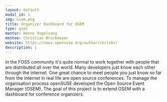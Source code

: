 ```yaml
---
layout: default
modal_id: 1
img: osem.png
title: Organizer Dashboard for OSEM
type: gsoc
mentor: Henne Vogelsang
mentee: Christian Bruckmayer
website: https://news.opensuse.org/author/chrisbr/
description: |
---
```

In the FOSS community it's quite normal to work together with people that are distributed all over the world. Many developers just know each other through the internet. One great chance to meet people you just know so far from the internet in real life are open source conferences. To manage the organisation process openSUSE developed the Open Source Event Manager (OSEM). The goal of this project is to extend OSEM with a dashboard for conference organizers.